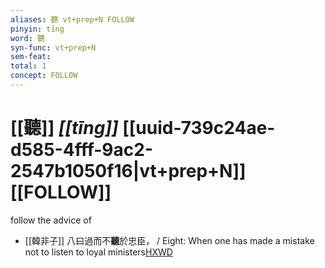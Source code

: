 ```yaml
---
aliases: 聽 vt+prep+N FOLLOW
pinyin: tīng
word: 聽
syn-func: vt+prep+N
sem-feat: 
total: 1
concept: FOLLOW 
---
```

# [[聽]] *[[tīng]]*  [[uuid-739c24ae-d585-4fff-9ac2-2547b1050f16|vt+prep+N]] [[FOLLOW]]
follow the advice of
 - [[韓非子]] 八曰過而不**聽**於忠臣， / Eight: When one has made a mistake not to listen to loyal ministers[HXWD](https://hxwd.org/textview.html?location=KR3c0005_tls_010-3a.5)